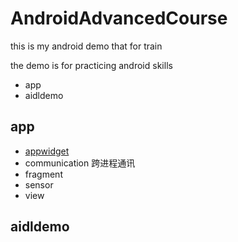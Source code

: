 # AndroidAdvancedCourse
this is my android demo that for train

the demo is for  practicing android skills
* app
* aidldemo
## app
 * [appwidget](https://github.com/xiaoxiaochu/AndroidAdvancedCourse/tree/master/app)
 * communication 跨进程通讯
 * fragment
 * sensor
 * view
## aidldemo
